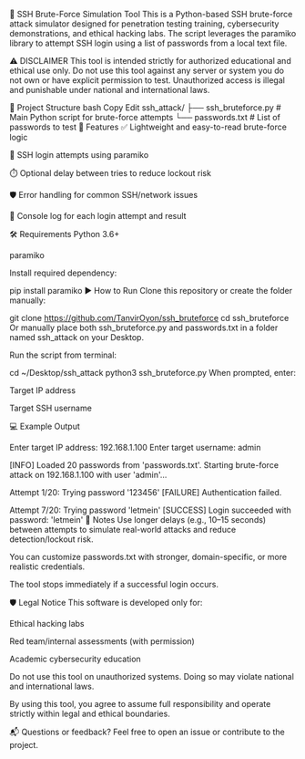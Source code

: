 🔐 SSH Brute-Force Simulation Tool
This is a Python-based SSH brute-force attack simulator designed for penetration testing training, cybersecurity demonstrations, and ethical hacking labs. The script leverages the paramiko library to attempt SSH login using a list of passwords from a local text file.

⚠️ DISCLAIMER
This tool is intended strictly for authorized educational and ethical use only.
Do not use this tool against any server or system you do not own or have explicit permission to test.
Unauthorized access is illegal and punishable under national and international laws.

📁 Project Structure
bash
Copy
Edit
ssh_attack/
├── ssh_bruteforce.py     # Main Python script for brute-force attempts
└── passwords.txt         # List of passwords to test
🚀 Features
✅ Lightweight and easy-to-read brute-force logic

🔑 SSH login attempts using paramiko

⏱️ Optional delay between tries to reduce lockout risk

🛡️ Error handling for common SSH/network issues

📜 Console log for each login attempt and result

🛠️ Requirements
Python 3.6+

paramiko

Install required dependency:

pip install paramiko
▶️ How to Run
Clone this repository or create the folder manually:

git clone https://github.com/TanvirOyon/ssh_bruteforce
cd ssh_bruteforce
Or manually place both ssh_bruteforce.py and passwords.txt in a folder named ssh_attack on your Desktop.

Run the script from terminal:

cd ~/Desktop/ssh_attack
python3 ssh_bruteforce.py
When prompted, enter:

Target IP address

Target SSH username

💻 Example Output

Enter target IP address: 192.168.1.100
Enter target username: admin

[INFO] Loaded 20 passwords from 'passwords.txt'.
Starting brute-force attack on 192.168.1.100 with user 'admin'...

Attempt 1/20: Trying password '123456'
[FAILURE] Authentication failed.

Attempt 7/20: Trying password 'letmein'
[SUCCESS] Login succeeded with password: 'letmein'
📌 Notes
Use longer delays (e.g., 10–15 seconds) between attempts to simulate real-world attacks and reduce detection/lockout risk.

You can customize passwords.txt with stronger, domain-specific, or more realistic credentials.

The tool stops immediately if a successful login occurs.

🛡️ Legal Notice
This software is developed only for:

Ethical hacking labs

Red team/internal assessments (with permission)

Academic cybersecurity education

Do not use this tool on unauthorized systems.
Doing so may violate national and international laws.

By using this tool, you agree to assume full responsibility and operate strictly within legal and ethical boundaries.

📬 Questions or feedback? Feel free to open an issue or contribute to the project.
